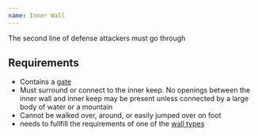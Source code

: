 ```yaml
---
name: Inner Wall
---
```

The second line of defense attackers must go through

## Requirements
- Contains a [gate](/docs/_walls/gate.md)
- Must surround or connect to the inner keep. No openings between the inner wall and inner keep may be present unless connected by a large body of water or a mountain
- Cannot be walked over, around, or easily jumped over on foot
- needs to fullfill the requirements of one of the [wall types](/docs/_walls/wallOptions.md)
